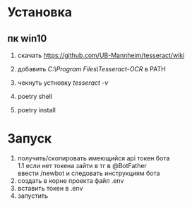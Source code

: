 # Установка

## пк win10
1. скачать https://github.com/UB-Mannheim/tesseract/wiki

2. добавить *C:\Program Files\Tesseract-OCR* в PATH
3. чекнуть устновку *tesseract -v*
4. poetry shell
5. poetry install

# Запуск

1. получить/скопировать имеющийся api токен бота\
1.1 если нет токена зайти в тг в @BotFather\
    ввести /newbot и следовать инструкциям бота
2. создать в корне проекта файл .env
3. вставить токен в .env
4. запустить